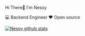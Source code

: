 Hi There👋 I'm Nesoy

💻 Backend Engineer
❤ Open source

[![Nesoy github stats](https://github-readme-stats.vercel.app/api?username=nesoy&show_icons=true)](https://github.com/nesoy/github-readme-stats)
